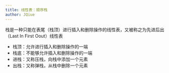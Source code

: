 ```yaml
---
title: 线性表：顺序栈
author: JQiue
---
```


栈是一种只能在表尾（栈顶）进行插入和删除操作的线性表，又被称之为先进后出（Last In First Oout）线性表

+ 栈顶：允许进行插入和删除操作的一端
+ 栈底：不能够允许插入和删除操作的一端
+ 进栈：又称压栈，向栈中添加一个元素
+ 出栈：又称弹栈，从栈中删除一个元素
